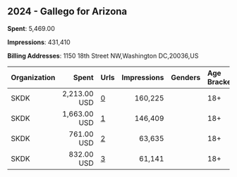 ## 2024 - Gallego for Arizona 
**Spent**: 5,469.00

**Impressions**: 431,410

**Billing Addresses**: 1150 18th Street NW,Washington DC,20036,US

|Organization|Spent|Urls|Impressions|Genders|Age Brackets|Country Codes|
|:---|---:|:---|---:|:---|:---|:---|
|SKDK|2,213.00 USD|[0](https://www.snap.com/political-ads/asset/daac9e78eec82e322215fa02b677d76c474e7055e1ea9a49bd6f6e4ad6dd481e?mediaType=mp4)|160,225||18+|united states|
|SKDK|1,663.00 USD|[1](https://www.snap.com/political-ads/asset/99ea4f0e4a14b6fb2448197dc9bcb3b5ceca2b3a8bf126bcf4ca1c0853ed923f?mediaType=mp4)|146,409||18+|united states|
|SKDK|761.00 USD|[2](https://www.snap.com/political-ads/asset/17a6eba9e7d28e38fcc3e66b0336761dda2d84c5f9fc916b9bc09e4b08338b98?mediaType=mp4)|63,635||18+|united states|
|SKDK|832.00 USD|[3](https://www.snap.com/political-ads/asset/a732679c3e3d2430e828979ab8a6c33620fe6f170b3cab271d6973b5af493a30?mediaType=mp4)|61,141||18+|united states|
